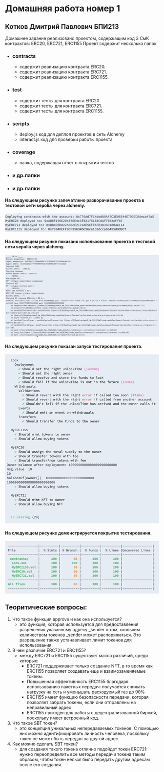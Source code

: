 # Домашняя работа номер 1
## Котков Дмитрий Павлович БПИ213

Домашнее задание реализовано проектом, содержащим код 3 СмК контрактов: ERC20, ERC721, ERC1155
Проект содержит несколько папок
- ### contracts
    - содержит реализацию контракта ERC20.
    - содержит реализацию контракта ERC721.
    - содержит реализацию контракта ERC1155.
- ### test
    - содержит тесты для контракта ERC20.
    - содержит тесты для контракта ERC721.
    - содержит тесты для контракта ERC1155.
- ### scripts
    - deploy.js код для деплоя проектов в сеть Alchemy
    - interact.js код для проверки работы проекта
- ### coverage 
    - папка, содержащая отчет о покрытии тестов
- ### и др.папки
- ### и др.папки

#### На следующем рисунке запечатлено разворачивание проекта в тестовой сети sepolia через alchemy.
![Deploy contacts](deploying_photo.png)
#### На следующем рисунке показано использование проекта в тестовой сети sepolia через alchemy.
![Deploy contacts](usage_photo.png)
#### На следующем рисунке показан запуск тестирования проекта.
![Deploy contacts](test_photo.png)
#### На следующем рисунке демонстрируется покрытие тестирования.
![Deploy contacts](coverage_photo.png)

## Теоритические вопросы:
1. Что такое функция approve и как она используется? 
    - это функция, которая используется для предоставления разрешения указанному адресу _sender о том, скольким количеством токенов _sender может распоряжаться. Это разрешение также устанавливает лимит токенов для использования.
2. В чем различие ERC721 и ERC1155?
    - между ERC721 и ERC1155 существует масса различий, среди которых:
        - ERC721 поддерживает только создание NFT, в то время как ERC1155 позволяет создавать еще и взаимозаменяемые токены.
        - Повышенная эффективность ERC1155 благодаря использованию пакетных передач: получается снижать нагрузку на сеть и уменьшать расходуемый газ до 90%  
        - ERC1155 имеет функцию безопасности передачи, которая позволяет забрать токены, если они отправлены на неправильный адрес
        - ERC1155 пригоден для работы с децентрализованной биржей, поскольку имеет встроенный код.
3. Что такое SBT токен?
    - это концепция уникальных непередаваемых токенов. С помощью них можно идентифицировать личность человека, поскольку токен не может быть передан на другой адрес.
4. Как можно сделать SBT токен?
    - для создания такого токена отлично подойдет токен ERC721: нужно переопределить все методы передачи токена таким образом, чтобы токен нельзя было передать другим адресам после его создания. 

